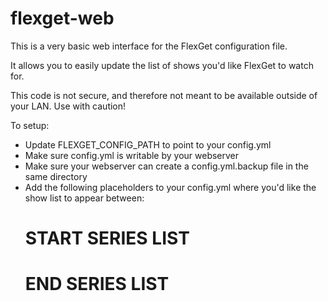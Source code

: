 flexget-web
===========

This is a very basic web interface for the FlexGet configuration file.

It allows you to easily update the list of shows you'd like FlexGet to watch for.

This code is not secure, and therefore not meant to be available outside of your LAN. Use with caution!


To setup:

- Update FLEXGET_CONFIG_PATH to point to your config.yml
- Make sure config.yml is writable by your webserver
- Make sure your webserver can create a config.yml.backup file in the same directory
- Add the following placeholders to your config.yml where you'd like the show list to appear between:
    # START SERIES LIST
    # END SERIES LIST
